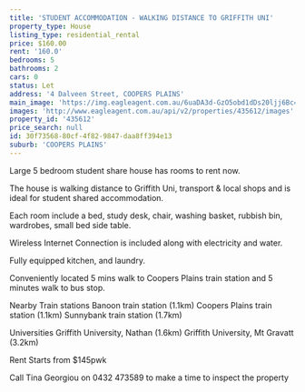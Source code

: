 ```yaml
---
title: 'STUDENT ACCOMMODATION - WALKING DISTANCE TO GRIFFITH UNI'
property_type: House
listing_type: residential_rental
price: $160.00
rent: '160.0'
bedrooms: 5
bathrooms: 2
cars: 0
status: Let
address: '4 Dalveen Street, COOPERS PLAINS'
main_image: 'https://img.eagleagent.com.au/6uaDA3d-GzO5obd1dDs20ljj6Bc=/1280x854/smart/https://s3-us-west-2.amazonaws.com/eagleagent-orig/images/6826108/415381767-image-M.jpg'
images: 'http://www.eagleagent.com.au/api/v2/properties/435612/images'
property_id: '435612'
price_search: null
id: 30f73568-80cf-4f82-9847-daa8ff394e13
suburb: 'COOPERS PLAINS'
---
```

Large 5 bedroom student share house has rooms to rent now.

The house is walking distance to Griffith Uni, transport & local shops and is ideal for student shared accommodation.

Each room include a bed, study desk, chair, washing basket, rubbish bin, wardrobes, small bed side table.

Wireless Internet Connection is included along with electricity and water.

Fully equipped kitchen, and laundry.

Conveniently located 5 mins walk to Coopers Plains train station and 5 minutes walk to bus stop.

Nearby Train stations
Banoon train station (1.1km)
Coopers Plains train station (1.1km)
Sunnybank train station (1.7km)

Universities
Griffith University, Nathan (1.6km)
Griffith University, Mt Gravatt (3.2km)

Rent Starts from $145pwk

Call Tina Georgiou on 0432 473589 to make a time to inspect the property